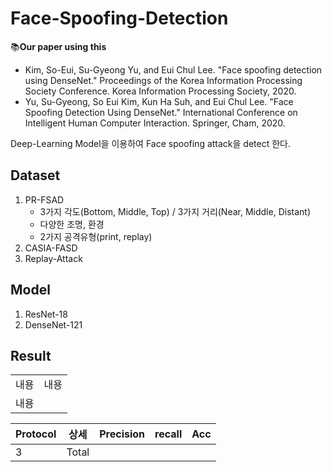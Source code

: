# Face-Spoofing-Detection
:books:**Our paper using this**
- Kim, So-Eui, Su-Gyeong Yu, and Eui Chul Lee. "Face spoofing detection using DenseNet." Proceedings of the Korea Information Processing Society Conference. Korea Information Processing Society, 2020.  
- Yu, Su-Gyeong, So Eui Kim, Kun Ha Suh, and Eui Chul Lee. "Face Spoofing Detection Using DenseNet." International Conference on Intelligent Human Computer Interaction. Springer, Cham, 2020.

Deep-Learning Model을 이용하여 Face spoofing attack을 detect 한다.
## Dataset
1. PR-FSAD
    - 3가지 각도(Bottom, Middle, Top) / 3가지 거리(Near, Middle, Distant)
    - 다양한 조명, 환경
    - 2가지 공격유형(print, replay)
2. CASIA-FASD
3. Replay-Attack

## Model
1. ResNet-18
2. DenseNet-121

## Result

<table>
  <tr>
    <td>내용</td>
    <td>내용</td>
  </tr>
  <tr>
    <td colspan="2">내용</td>
  </tr>
</table>


|Protocol|상세|Precision|recall|Acc|
|---|---|---|---|---|
|3|Total|
